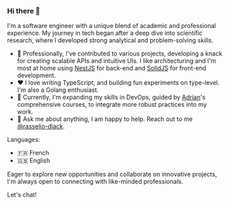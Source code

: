 ### Hi there 👋
I'm a software engineer with a unique blend of academic and professional experience. My journey in tech began after a deep dive into scientific research, where I developed strong analytical and problem-solving skills.

- 🤖 Professionally, I've contributed to various projects, developing a knack for creating scalable APIs and intuitive UIs. I like architecturing and I'm most at home using [NestJS](https://nestjs.com/) for back-end and [SolidJS](https://www.solidjs.com/) for front-end development.
- ❤️ I love writing TypeScript, and building fun experiments on type-level. I'm also a Golang enthusiast.
- 🌱 Currently, I'm expanding my skills in DevOps, guided by [Adrian](https://cantrill.io/)'s comprehensive courses, to integrate more robust practices into my work.
- 💬 Ask me about anything, I am happy to help. Reach out to me [@rasselio-diack](https://www.linkedin.com/in/rasselio-diack/).

Languages:
- 🇫🇷 French
- 🇬🇧 English
  
Eager to explore new opportunities and collaborate on innovative projects, I'm always open to connecting with like-minded professionals. 

Let's chat!
